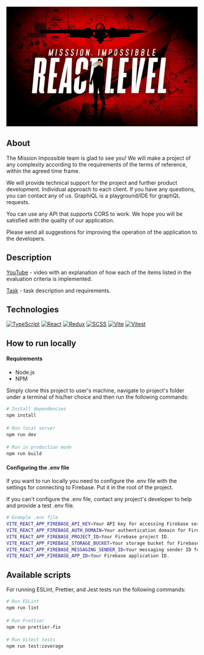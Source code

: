 [![Header](./public/banner.jpg 'Header')](url)

## About

The Mission Impossible team is glad to see you! We will make a project of any complexity according to the requirements of the terms of reference, within the agreed time frame.

We will provide technical support for the project and further product development. Individual approach to each client. If you have any questions, you can contact any of us. GraphiQL is a playground/IDE for graphQL requests.

You can use any API that supports CORS to work. We hope you will be satisfied with the quality of our application.

Please send all suggestions for improving the operation of the application to the developers.

## Description

[YouTube](https://www.youtube.com/watch?v=9UIMJKMj8Ws) - video with an explanation of how each of the items listed in the evaluation criteria is implemented.

[Task](https://github.com/rolling-scopes-school/tasks/blob/master/react/modules/graphiql.md) - task description and requirements.

## Technologies

[![TypeScript](https://img.shields.io/badge/typescript-%23007ACC.svg?logo=typescript&logoColor=white)](https://www.typescriptlang.org/)
[![React](https://img.shields.io/badge/react-%2320232a.svg?logo=react&logoColor=%2361DAFB)](https://react.dev/)
[![Redux](https://img.shields.io/badge/redux-%23593d88.svg?logo=redux&logoColor=white)](https://redux.js.org/)
[![SCSS](https://img.shields.io/badge/SASS-hotpink.svg?logo=SASS&logoColor=white)](https://sass-lang.com/)
[![Vite](https://img.shields.io/badge/vite-%23646CFF.svg?logo=vite&logoColor=white)](https://vitejs.dev/)
[![Vitest](https://img.shields.io/badge/-vitest-%dab40b.svg?logo=vitest&logoColor=white)](https://vitest.dev/)

## How to run locally

#### Requirements

- Node.js
- NPM

Simply clone this project to user's machine, navigate to project's folder under a terminal of his/her choice and then run the following commands:

```bash
# Install dependencies
npm install

# Run local server
npm run dev

# Run in production mode
npm run build
```

#### Configuring the .env file

If you want to run locally you need to configure the .env file with the settings for connecting to Firebase. Put it in the root of the project.

If you can't configure the .env file, contact any project's developer to help and provide a test .env file.

```bash
# Example .env file
VITE_REACT_APP_FIREBASE_API_KEY=Your API key for accessing Firebase services.
VITE_REACT_APP_FIREBASE_AUTH_DOMAIN=Your authentication domain for Firebase.
VITE_REACT_APP_FIREBASE_PROJECT_ID=Your Firebase project ID.
VITE_REACT_APP_FIREBASE_STORAGE_BUCKET=Your storage bucket for Firebase.
VITE_REACT_APP_FIREBASE_MESSAGING_SENDER_ID=Your messaging sender ID for Firebase Cloud Messaging.
VITE_REACT_APP_FIREBASE_APP_ID=Your Firebase application ID.
```

## Available scripts

For running ESLint, Prettier, and Jest tests run the following commands:

```bash
# Run ESLint
npm run lint

# Run Prettier
npm run prettier-fix

# Run Vitest tests
npm run test:coverage
```
